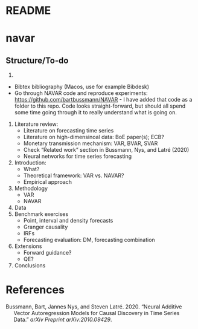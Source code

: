 README
================

# navar

## Structure/To-do

1.  

-   Bibtex bibliography (Macos, use for example Bibdesk)
-   Go through NAVAR code and reproduce experiments:
    <https://github.com/bartbussmann/NAVAR>
        - I have added that code as a folder to this repo. Code looks straight-forward, but should all spend some time going through it to really understand what is going on.

1.  Literature review:
    -   Literature on forecasting time series
    -   Literature on high-dimensinoal data: BoE paper(s); ECB?
    -   Monetary transmission mechanism: VAR, BVAR, SVAR
    -   Check “Related work” section in Bussmann, Nys, and Latré (2020)
    -   Neural networks for time series forecasting
2.  Introduction:
    -   What?
    -   Theoretical framework: VAR vs. NAVAR?
    -   Empirical approach
3.  Methodology
    -   VAR
    -   NAVAR
4.  Data
5.  Benchmark exercises
    -   Point, interval and density forecasts
    -   Granger causality
    -   IRFs
    -   Forecasting evaluation: DM, forecasting combination
6.  Extensions
    -   Forward guidance?
    -   QE?
7.  Conclusions

# References

<div id="refs" class="references csl-bib-body hanging-indent">

<div id="ref-bussmann2020neural" class="csl-entry">

Bussmann, Bart, Jannes Nys, and Steven Latré. 2020. “Neural Additive
Vector Autoregression Models for Causal Discovery in Time Series Data.”
*arXiv Preprint arXiv:2010.09429*.

</div>

</div>
